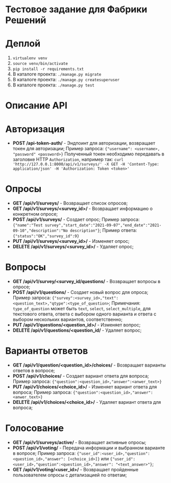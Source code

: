 Тестовое задание для Фабрики Решений
===

Деплой
===
1. ```virtualenv venv```
2. ```source venv/bin/activate```
3. ```pip install -r requirements.txt```
4. В каталоге проекта: ```./manage.py migrate```
5. В каталоге проекта: ```./manage.py createsuperuser```
6. В каталоге проекта: ```./manage.py test```

Описание API
===

Авторизация
====
* **POST /api-token-auth/** - Эндпоинт для авторизации, возвращает токен для авторизации; 
    Пример запроса: ```{"username": <username>, "password" <password>}```
    Полученный токен необходимо передавать в заголовке HTTP ```Authorization```, например так: ```curl 'http://127.0.0.1:8000/api/v1/surveys/' -X GET -H 'Content-Type: application/json' -H 'Authorization: Token <token>'```

Опросы
====
* **GET /api/v1/surveys/** - Возвращает список опросов;
* **GET /api/v1/surveys/<survey_id>/** - Возвращает информацию о конкретном опросе;
* **POST /api/v1/surveys/** - Создает опрос; Пример запроса: ```{"name":"Test survey","start_date":"2021-09-07","end_date":"2021-09-10","description":"No description"}```; Пример ответа: ```{"status":"OK","survey_id":9}```
* **PUT /api/v1/surveys/<survey_id>/** - Изменяет опрос;
* **DELETE /api/v1/surveys/<survey_id>/** - Удаляет опрос;

Вопросы
====
* **GET /api/v1/survey/<survey_id/questions/** - Возвращает вопросы в опросе;
* **POST /api/v1/questions/** - Создает новый вопрос для опроса; 
    Пример запроса: ```{"survey":<survey_id>,"text":<question_text>,"qtype":<type_of_question>```;
    Примечания: ```type_of_question``` может быть ```text```, ```select```, ```select_multiple```, для текстового ответа, ответа с выбором одного варианта и ответа с выбором нескольких вариантов, соответственно;
* **PUT /api/v1/questions/<question_id>/** - Изменяет вопрос;
* **DELETE /api/v1/questions/<question_id/** - Удаляет вопрос;

Варианты ответов
====
* **GET /api/v1/question/<question_id>/choices/** - Возвращает варианты ответов в вопросе; 
* **POST /api/v1/choices/** - Создает вариант ответа для вопроса; Пример запроса: ```{"question":<question_id>,"answer":<anwer_text>}```
* **PUT /api/v1/choices/<choice_id>/** - Изменяет вариант ответа для вопроса; Пример запроса: ```{"question":<question_id>,"answer": <anwer_text>}```
* **DELETE /api/v1/choices/<choice_id>/** - Удаляет вариант ответа для вопроса;

Голосование
====
* **GET /api/v1/surveys/active/** - Возвращает активные опросы;
* **POST /api/v1/voting/** - Передача информации и выбранном варианте в вопросе; Пример запроса: ```{"user_id":<user_id>,"question":<question_id>,"answer": [<choice_id>]}``` или ```{"user_id":<user_id>,"question":<question_id>,"answer": "<text_answer>"}```;
* **GET /api/v1/voting/<user_id>/** - Возвращает пройденные пользователем опросы с детализацией по ответам;
